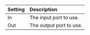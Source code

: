 | Setting | Description |
| :------ | :---------- |
| In  | The input port to use.        |
| Out | The output port to use.        |